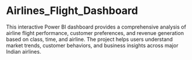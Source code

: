 # Airlines_Flight_Dashboard
This interactive Power BI dashboard provides a comprehensive analysis of airline flight performance, customer preferences, and revenue generation based on class, time, and airline. The project helps users understand market trends, customer behaviors, and business insights across major Indian airlines.
